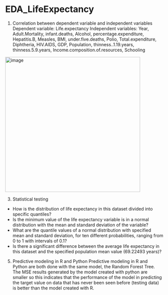 # EDA_LifeExpectancy
1) Correlation between dependent variable and independent variables
Dependent variable: Life.expectancy
Independent variables: Year, Adult.Mortality, infant.deaths, Alcohol, percentage.expenditure, Hepatitis.B, Measles, BMI, under.five.deaths, Polio, Total.expenditure, Diphtheria, HIV.AIDS, GDP, Population, thinness..1.19.years, thinness.5.9.years, Income.composition.of.resources, Schooling
<img width="430" alt="image" src="https://github.com/shafamira/EDA_LifeExpectancy/assets/78345801/a00c1914-d80d-493b-9268-3e08c6043389">

3) Statistical testing
- How is the distribution of life expectancy in this dataset divided into specific quantiles?
- Is the minimum value of the life expectancy variable is in a normal distribution with the mean and standard deviation of the variable?
- What are the quantile values of a normal distribution with specified mean and standard deviation, for ten different probabilities, ranging from 0 to 1 with intervals of 0.1?
- Is there a significant difference between the average life expectancy in this dataset and the specified population mean value (69.22493 years)?

5) Predictive modeling in R and Python
Predictive modeling in R and Python are both done with the same model, the Random Forest Tree. The MSE results generated by the model created with python are smaller so this indicates that the performance of the model in predicting the target value on data that has never been seen before (testing data) is better than the model created with R.
